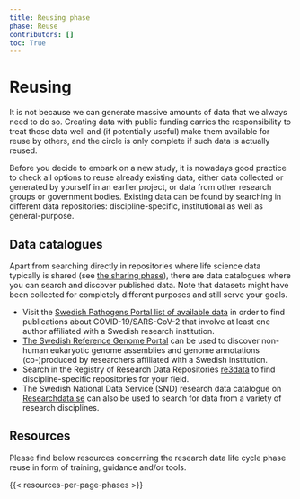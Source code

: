 ```yaml
---
title: Reusing phase
phase: Reuse
contributors: []
toc: True
---
```


# Reusing
It is not because we can generate massive amounts of data that we always need to do so. Creating data with public funding carries the responsibility to treat those data well and (if potentially useful) make them available for reuse by others, and the circle is only complete if such data is actually reused.

Before you decide to embark on a new study, it is nowadays good practice to check all options to reuse already existing data, either data collected or generated by yourself in an earlier project, or data from other research groups or government bodies. Existing data can be found by searching in different data repositories: discipline-specific, institutional as well as general-purpose. 

## Data catalogues
Apart from searching directly in repositories where life science data typically is shared (see [the sharing phase](/data-life-cycle/share/#recommended-discipline-specific-repositories)), there are data catalogues where you can search and discover published data. Note that datasets might have been collected for completely different purposes and still serve your goals.

* Visit the [Swedish Pathogens Portal list of available data](https://pathogens.se/datasets/all/) in order to find publications about COVID-19/SARS-CoV-2 that involve at least one author affiliated with a Swedish research institution.
* [The Swedish Reference Genome Portal](https://genomes.scilifelab.se) can be used to discover non-human eukaryotic genome assemblies and genome annotations (co-)produced by researchers affiliated with a Swedish institution. 
* Search in the Registry of Research Data Repositories [re3data](https://www.re3data.org) to find discipline-specific repositories for your field. 
* The Swedish National Data Service (SND) research data catalogue on [Researchdata.se](https://researchdata.se/en/catalogue) can also be used to search for data from a variety of research disciplines. 

## Resources
Please find below resources concerning the research data life cycle phase reuse in form of training, guidance and/or tools.

{{< resources-per-page-phases >}}
